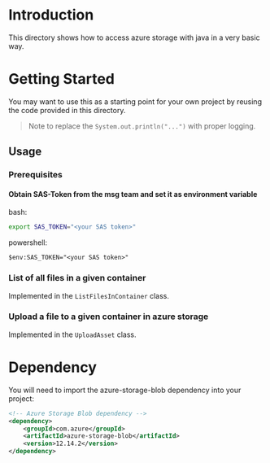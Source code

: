 # Introduction
This directory shows how to access azure storage with java in a very basic way. 

# Getting Started
You may want to use this as a starting point for your own project by reusing the code provided in this directory.

> Note to replace the `System.out.println("...")` with proper logging.

## Usage
### Prerequisites
#### Obtain SAS-Token from the msg team and set it as environment variable
bash:
```bash
export SAS_TOKEN="<your SAS token>"
```
powershell:
```powers
$env:SAS_TOKEN="<your SAS token>"
```
### List of all files in a given container
Implemented in the `ListFilesInContainer` class. 
### Upload a file to a given container in azure storage
Implemented in the `UploadAsset` class.

# Dependency
You will need to import the azure-storage-blob dependency into your project:
```xml
<!-- Azure Storage Blob dependency -->
<dependency>
    <groupId>com.azure</groupId>
    <artifactId>azure-storage-blob</artifactId>
    <version>12.14.2</version>
</dependency>
```

